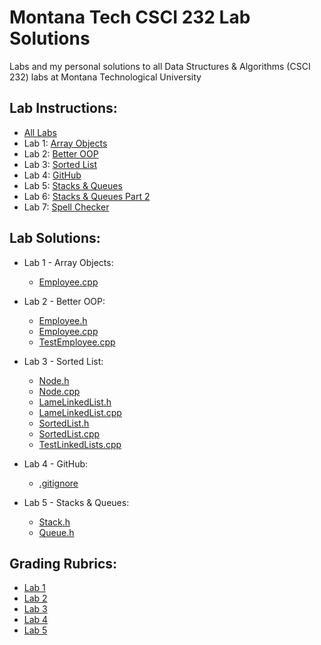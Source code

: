 # Montana Tech CSCI 232 Lab Solutions
Labs and my personal solutions to all Data Structures & Algorithms (CSCI 232) labs at Montana Technological University

## Lab Instructions:
- [All Labs](LabInstructions)
- Lab 1: [Array Objects](LabInstructions/CSCI232_ProgAssign1.pdf)
- Lab 2: [Better OOP](LabInstructions/CSCI232_ProgAssign2.pdf)
- Lab 3: [Sorted List](LabInstructions/CSCI232_ProgAssign3.pdf)
- Lab 4: [GitHub](https://github.com/WillAugustine/MontanaTech-CSCI232)
- Lab 5: [Stacks & Queues](LabInstructions/CSCI232_ProgAssign5.pdf)
- Lab 6: [Stacks & Queues Part 2](LabInstructions/CSCI232_ProgAssign6.pdf)
- Lab 7: [Spell Checker](LabInstructions/CSCI232_ProgAssign7.pdf)

## Lab Solutions:
- Lab 1 - Array Objects:
  - [Employee.cpp](01-ArrayObjects1/Employee.cpp)

- Lab 2 - Better OOP:
  - [Employee.h](02-BetterOOP/Employee.h)
  - [Employee.cpp](02-BetterOOP/Employee.cpp)
  - [TestEmployee.cpp](02-BetterOOP/TestEmployee.cpp)

- Lab 3 - Sorted List:
  - [Node.h](03-SortedList/Node.h)
  - [Node.cpp](03-SortedList/Node.cpp)
  - [LameLinkedList.h](03-SortedList/LameLinkedList.h)
  - [LameLinkedList.cpp](03-SortedList/LameLinkedList.cpp)
  - [SortedList.h](03-SortedList/SortedList.h)
  - [SortedList.cpp](03-SortedList/SortedList.cpp)
  - [TestLinkedLists.cpp](03-SortedList/TestLinkedLists.cpp)

- Lab 4 - GitHub:
  - [.gitignore](04-GitHub/.gitignore)
 
- Lab 5 - Stacks & Queues:
  - [Stack.h](05-StackQueue/Stacks_Queues/Stack.h)
  - [Queue.h](05-StackQueue/Stacks_Queues/Queue.h)

## Grading Rubrics:
- [Lab 1](Grading/Lab1-Grader.xlsm)
- [Lab 2](Grading/Lab2-Grader.xlsm)
- [Lab 3](Grading/Lab3-Grader.xlsm)
- [Lab 4](Grading/Lab4-Grader.xlsm)
- [Lab 5](Grading/Lab5-Grader.xlsm)
